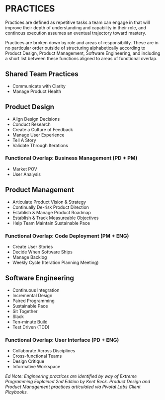 # PRACTICES
Practices are defined as repetitive tasks a team can engage in that will improve their depth of understanding and capability in their role, and continous execution assumes an eventual trajectory toward mastery.

Practices are broken down by role and areas of responsibility. These are in no particular order outside of structuring alphabetically according to Product Design, Product Management, Software Engineering, and including a short list between these functions aligned to areas of functional overlap.

## Shared Team Practices
- Communicate with Clarity
- Manage Product Health

## Product Design
- Align Design Decisions
- Conduct Research
- Create a Culture of Feedback
- Manage User Experience
- Tell A Story
- Validate Through Iterations

### Functional Overlap: Business Management (PD + PM)
- Market POV
- User Analysis

## Product Management
- Articulate Product Vision & Strategy
- Continually De-risk Product Direction
- Establish & Manage Product Roadmap
- Establish & Track Measureable Objectives
- Help Team Maintain Sustainable Pace

### Functional Overlap: Code Deployment (PM + ENG)
- Create User Stories
- Decide When Software Ships
- Manage Backlog
- Weekly Cycle (Iteration Planning Meeting)

## Software Engineering
- Continuous Integration
- Incremental Design
- Paired Programming
- Sustainable Pace
- Sit Together
- Slack
- Ten-minute Build
- Test Driven (TDD)

### Functional Overlap: User Interface (PD + ENG)
- Collaborate Across Disciplines
- Cross-functional Teams
- Design Critique
- Informative Workspace

_Ed Note: Engineering practices are identified by way of Extreme Programming Explained 2nd Edition by Kent Beck. Product Design and Product Management practices articulated via Pivotal Labs Client Playbooks._